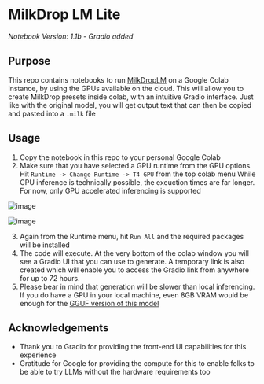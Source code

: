# MilkDrop LM Lite

*Notebook Version: 1.1b - Gradio added*

## Purpose
This repo contains notebooks to run [MilkDropLM](https://huggingface.co/InferenceIllusionist/MilkDropLM-7b-v0.3) on a Google Colab instance, by using the GPUs available on the cloud.
This will allow you to create MilkDrop presets inside colab, with an intuitive Gradio interface. Just like with the original model, you will get output text that can then be copied and pasted into a `.milk` file

## Usage
1) Copy the notebook in this repo to your personal Google Colab
2) Make sure that you have selected a GPU runtime from the GPU options. Hit `Runtime -> Change Runtime -> T4 GPU` from the top colab menu While CPU inference is technically possible, the exeuction times are far longer. For now, only GPU accelerated inferencing is supported

![image](https://github.com/user-attachments/assets/81825ff9-836c-4a9b-bda4-c62a5e7236ae)

![image](https://github.com/user-attachments/assets/72ed01eb-7a07-43d6-a26c-e403f084bdd6)

3) Again from the Runtime menu, hit `Run All` and the required packages will be installed
4) The code will execute. At the very bottom of the colab window you will see a Gradio UI that you can use to generate. A temporary link is also created which will enable you to access the Gradio link from anywhere for up to 72 hours.
5) Please bear in mind that generation will be slower than local inferencing. If you do have a GPU in your local machine, even 8GB VRAM would be enough for the [GGUF version of this model](https://huggingface.co/Quant-Cartel/MilkDropLM-7b-v0.3-GGUF)

## Acknowledgements
* Thank you to Gradio for providing the front-end UI capabilities for this experience
* Gratitude for Google for providing the compute for this to enable folks to be able to try LLMs without the hardware requirements too
